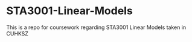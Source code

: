 # STA3001-Linear-Models
 This is a repo for coursework regarding STA3001 Linear Models taken in CUHKSZ
